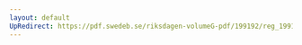 ```yaml
---
layout: default
UpRedirect: https://pdf.swedeb.se/riksdagen-volumeG-pdf/199192/reg_199192/reg_199192_0079.pdf
---
```

